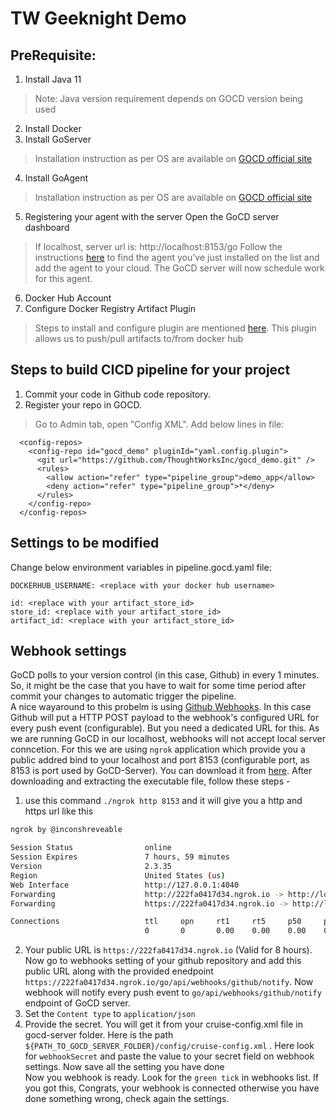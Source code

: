 # TW Geeknight Demo

## **PreRequisite**:

1. Install Java 11
> Note: Java version requirement depends on GOCD version being used
2. Install Docker
3. Install GoServer
> Installation instruction as per OS are available on [GOCD official site](https://docs.gocd.org/current/installation/installing_go_server.html)
4. Install GoAgent
> Installation instruction as per OS are available on [GOCD official site](https://docs.gocd.org/current/installation/installing_go_agent.html)
5. Registering your agent with the server
Open the GoCD server dashboard
> If localhost, server url is: http://localhost:8153/go
Follow the instructions [here](https://docs.gocd.org/current/configuration/managing_a_build_cloud.html) to find the agent you’ve just installed on the list and add the agent to your cloud. The GoCD server will now schedule work for this agent.
6. Docker Hub Account
7. Configure Docker Registry Artifact Plugin
> Steps to install and configure plugin are mentioned [here](https://github.com/gocd/docker-registry-artifact-plugin). This plugin allows us to push/pull artifacts to/from docker hub

## **Steps to build CICD pipeline for your project**
1. Commit your code in Github code repository.
2. Register your repo in GOCD.
> Go to Admin tab, open "Config XML".
> Add below lines in file:
```
  <config-repos>
    <config-repo id="gocd_demo" pluginId="yaml.config.plugin">
      <git url="https://github.com/ThoughtWorksInc/gocd_demo.git" />
      <rules>
        <allow action="refer" type="pipeline_group">demo_app</allow>
        <deny action="refer" type="pipeline_group">*</deny>
      </rules>
    </config-repo>
  </config-repos>
```

## **Settings to be modified**
Change below environment variables in pipeline.gocd.yaml file:
```
DOCKERHUB_USERNAME: <replace with your docker hub username>

id: <replace with your artifact_store_id>
store_id: <replace with your artifact_store_id>
artifact_id: <replace with your artifact_store_id>
```

## Webhook settings
GoCD  polls to your version control (in this case, Github) in every 1 minutes. So, it might be the case that you have to wait for some time period after commit your changes to automatic trigger the pipeline.<br>
A nice wayaround to this probelm is using [Github Webhooks](https://developer.github.com/webhooks/). In this case Github will put a HTTP POST payload to the webhook's configured URL for every push event (configurable). But you need a dedicated URL for this. As we are running GoCD in our localhost, webhooks will not accept local server conncetion. For this we are using `ngrok` application which provide you a public addred bind to your localhost and port 8153 (configurable port, as 8153 is port used by GoCD-Server). You can download it from [here](https://ngrok.com/download).
After downloading and extracting the executable file, follow these steps - <br>
1. use this command `./ngrok http 8153` and it will give you a http and https url like this <br>

```bash
ngrok by @inconshreveable                                                                                                                                                                       (Ctrl+C to quit)

Session Status                online
Session Expires               7 hours, 59 minutes
Version                       2.3.35
Region                        United States (us)
Web Interface                 http://127.0.0.1:4040
Forwarding                    http://222fa0417d34.ngrok.io -> http://localhost:8153
Forwarding                    https://222fa0417d34.ngrok.io -> http://localhost:8153

Connections                   ttl     opn     rt1     rt5     p50     p90
                              0       0       0.00    0.00    0.00    0.00
```

2. Your public URL is `https://222fa0417d34.ngrok.io` (Valid for 8 hours). Now go to webhooks setting of your github repository and add this public URL along with the provided enedpoint `https://222fa0417d34.ngrok.io/go/api/webhooks/github/notify`. Now webhook will notify every push event to `go/api/webhooks/github/notify` endpoint of GoCD server.
3. Set the `Content type` to `application/json`
4. Provide the secret. You will get it from your cruise-config.xml file in gocd-server folder. Here is the path `${PATH_TO_GOCD_SERVER_FOLDER}/config/cruise-config.xml` . Here look for `webhookSecret` and paste the value to your secret field on webhook settings. Now save all the setting you have done <br>
Now you webhook is ready. Look for the `green tick` in webhooks list. If you got this, Congrats, your webhook is connected otherwise you have done something wrong, check again the settings.